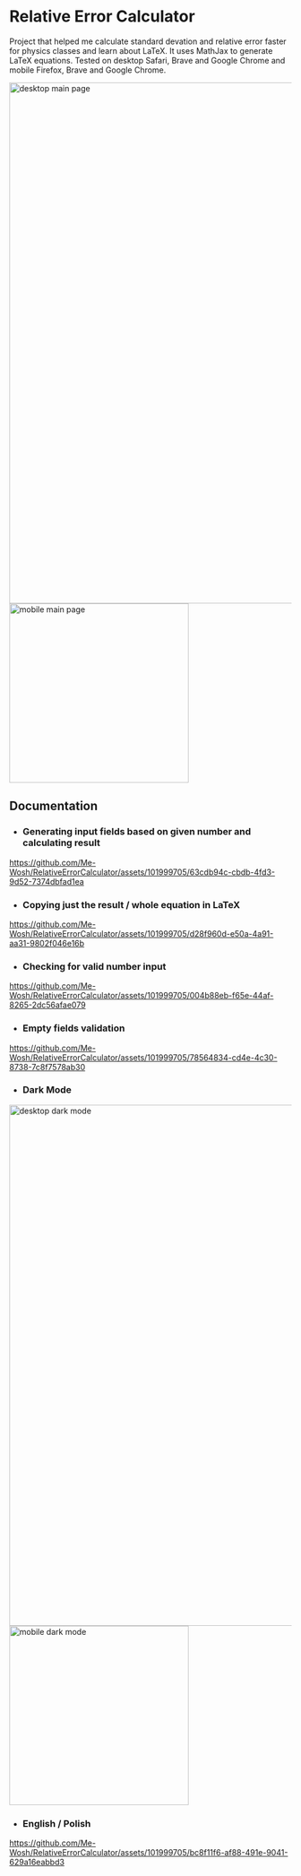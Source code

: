 # Relative Error Calculator

Project that helped me calculate standard devation and relative error faster for physics classes and learn about LaTeX. It uses MathJax to generate LaTeX equations. Tested on desktop Safari, Brave and Google Chrome and mobile Firefox, Brave and Google Chrome.

<img width="930" alt="desktop main page" src="https://github.com/Me-Wosh/RelativeErrorCalculator/assets/101999705/9c9332c4-41f6-4da7-867f-aa8f58ee4a56">
<img width="320" alt="mobile main page" src="https://github.com/Me-Wosh/RelativeErrorCalculator/assets/101999705/2d9608a9-441e-42f7-a59b-6637c91cdcf0">

## Documentation

- ### Generating input fields based on given number and calculating result

https://github.com/Me-Wosh/RelativeErrorCalculator/assets/101999705/63cdb94c-cbdb-4fd3-9d52-7374dbfad1ea

- ### Copying just the result / whole equation in LaTeX

https://github.com/Me-Wosh/RelativeErrorCalculator/assets/101999705/d28f960d-e50a-4a91-aa31-9802f046e16b

- ### Checking for valid number input

https://github.com/Me-Wosh/RelativeErrorCalculator/assets/101999705/004b88eb-f65e-44af-8265-2dc56afae079

- ### Empty fields validation

https://github.com/Me-Wosh/RelativeErrorCalculator/assets/101999705/78564834-cd4e-4c30-8738-7c8f7578ab30

- ### Dark Mode

<img width="930" alt="desktop dark mode" src="https://github.com/Me-Wosh/RelativeErrorCalculator/assets/101999705/0dacdcca-3088-4d85-a4c2-df26ff3d6e7f">
<img width="320" alt="mobile dark mode" src="https://github.com/Me-Wosh/RelativeErrorCalculator/assets/101999705/52f60d8a-fe31-4386-8d44-fa66e0687e10">

- ### English / Polish

https://github.com/Me-Wosh/RelativeErrorCalculator/assets/101999705/bc8f11f6-af88-491e-9041-629a16eabbd3
